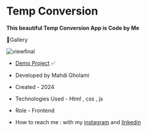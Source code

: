 # Temp Conversion

**This beautiful Temp Conversion App is Code by Me**


📸Gallery

![viewfinal](https://github.com/user-attachments/assets/8994bbe3-092a-4a67-a3ca-354a1817e7d3)

- [Demo Project]([https://mhdigholami.github.io/Weather-App/](https://mhdigholami.github.io/Temp-Conversion/)) ✅

- Developed by Mahdi Gholami

- Created - 2024

- Technologies Used - Html , css , js

- Role - Frontend

- How to reach me : with my [instagram](https://www.instagram.com/mahdi_gholami_web) and [linkedin](https://www.linkedin.com/in/mahdi-gholami-developer)
